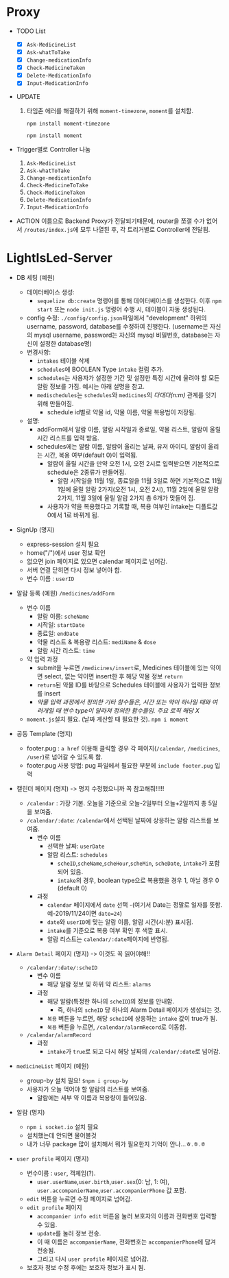 # Proxy 

- TODO List
    - [X] `Ask-MedicineList`
    - [X] `Ask-whatToTake`
    - [X] `Change-medicationInfo`
    - [X] `Check-MedicineTaken`
    - [X] `Delete-MedicationInfo`
    - [X] `Input-MedicationInfo`

- UPDATE
    1. 타임존 에러를 해결하기 위해 `moment-timezone`,  `moment`를 설치함.
        ```
        npm install moment-timezone
        ```
        ```
        npm install moment
        ```

- Trigger별로 Controller 나눔
    1. `Ask-MedicineList`
    2. `Ask-whatToTake`
    3. `Change-medicationInfo`
    4. `Check-MedicineToTake`
    5. `Check-MedicineTaken`
    6. `Delete-MedicationInfo`
    7. `Input-MedicationInfo`

- ACTION 이름으로 Backend Proxy가 전달되기때문에, router을 쪼갤 수가 없어서 `/routes/index.js`에 모두 나열된 후, 각 트리거별로 Controller에 전달됨.

# LightIsLed-Server

- DB 세팅 (예원)
    - 데이터베이스 생성:
        - `sequelize db:create` 명령어를 통해 데이터베이스를 생성한다. 이후 `npm start` 또는 `node init.js` 명령어 수행 시, 테이블이 자동 생성된다.
    - config 수정: `./config/config.json`파일에서 "development" 하위의 username, password, database를 수정하여 진행한다. (username은 자신의 mysql username, password는 자신의 mysql 비밀번호, database는 자신이 설정한 database명)
    - 변경사항:
        - `intakes` 테이블 삭제
        - `schedules`에 BOOLEAN Type `intake` 컬럼 추가.
        - `schedules`는 사용자가 설정한 기간 및 설정한 특정 시간에 울려야 할 모든 알람 정보를 가짐. 예시는 아래 설명을 참고.
        - `medischedules`는 `schedules`와 `medicines`의 *다대다(n:m)* 관계를 잇기 위해 만들어짐.
            - schedule id별로 약물 id, 약물 이름, 약물 복용법이 저장됨.    
    - 설명: 
        - addForm에서 알람 이름, 알람 시작일과 종료일, 약물 리스트, 알람이 울릴 시간 리스트를 입력 받음.
        - schedules에는 알람 이름, 알람이 울리는 날짜, 유저 아이디, 알람이 울리는 시간, 복용 여부(default 0)이 입력됨.
            - 알람이 울릴 시간을 만약 오전 1시, 오전 2시로 입력받으면 기본적으로 schedule은 2종류가 만들어짐.
                - 알람 시작일을 11월 1일, 종료일을 11월 3일로 하면 기본적으로 11월 1일에 울릴 알람 2가지(오전 1시, 오전 2시), 11월 2일에 울릴 알람 2가지, 11월 3일에 울릴 알람 2가지 총 6개가 맞들어 짐.
            - 사용자가 약을 복용했다고 기록할 때, 복용 여부인 intake는 디폴트값 0에서 1로 바뀌게 됨.

- SignUp (명지)
    - express-session 설치 필요
    - home("/")에서 user 정보 확인
    - 없으면 join 페이지로 있으면 calendar 페이지로 넘어감. 
    - 서버 연결 닫히면 다시 정보 넣어야 함.
    - 변수 이름 :  `userID`

- 알람 등록 (예원) `/medicines/addForm`
    - 변수 이름
        - 알람 이름: `scheName`
        - 시작일: `startDate`
        - 종료일: `endDate`
        - 약물 리스트 & 복용량 리스트: `mediName` & `dose`
        - 알람 시간 리스트: `time`
    - 약 입력 과정
        - submit을 누르면 `/medicines/insert`로, Medicines 테이블에 있는 약이면 select, 없는 약이면 insert한 후 해당 약물 정보 `return`
        - `return`된 약물 ID를 바탕으로 Schedules 테이블에 사용자가 입력한 정보를 insert
        - _약물 입력 과정에서 정의한 기타 함수들은, 시간 또는 약이 하나일 때와 여러개일 때 변수 type이 달라져 정의한 함수들임. 주요 로직 해당 X_
    - `moment.js`설치 필요. (날짜 계산할 때 필요한 것). `npm i moment`

- 공동 Template (명지) 
    - footer.pug : `a href` 이용해 클릭할 경우 각 페이지(`/calendar`, `/medicines`, `/user`)로 넘어갈 수 있도록 함.   
    - footer.pug 사용 방법: pug 파일에서 필요한 부분에 `include footer.pug` 입력 

- 캘린더 페이지 (명지) -> 명지 수정했으니까 꼭 참고해줘!!!!!
    - `/calendar` : 가장 기본. 오늘을 기준으로 오늘-2일부터 오늘+2일까지 총 5일을 보여줌.
    - `/calendar/:date`: `/calendar`에서 선택된 날짜에 상응하는 알람 리스트를 보여줌.
        - 변수 이름
            - 선택한 날짜: `userDate`
            - 알람 리스트: `schedules`
                - `scheID`,`scheName`,`scheHour`,`scheMin`, `scheDate`, `intake`가 포함되어 있음.
                - `intake`의 경우, boolean type으로 복용했을 경우 1, 아닐 경우 0 (default 0)
        - 과정
            - `calendar` 페이지에서 `date` 선택 
                -(여기서 Date는 정말로 일자를 뜻함. 예-2019/11/24이면 `date=24`)
            - `date`와 `userID`에 맞는 알람 이름, 알람 시간(시:분) 표시됨.
            - `intake`를 기준으로 복용 여부 확인 후 색깔 표시.
            - 알람 리스트는 `calendar/:date`페이지에 반영됨.
- `Alarm Detail` 페이지 (명지) -> 이것도 꼭 읽어야해!!
    - `/calendar/:date/:scheID`
        - 변수 이름
            - 해당 알람 정보 및 하위 약 리스트: `alarms`
        - 과정 
            - 해당 알람(특정한 하나의 `scheID`)의 정보를 안내함. 
                - 즉, 하나의 `scheID` 당 하나의 Alarm Detail 페이지가 생성되는 것.
            - `복용` 버튼을 누르면, 해당 `scheID`에 상응하는 `intake` 값이 true가 됨.
            - `복용` 버튼을 누르면, `/calendar/alarmRecord`로 이동함.
    - `/calendar/alarmRecord`
        - 과정
            - `intake`가 `true`로 되고 다시 해당 날짜의 `/calendar/:date`로 넘어감.
- `medicineList` 페이지 (예원)
    - group-by 설치 필요! `$npm i group-by`
    - 사용자가 오늘 먹어야 할 알람의 리스트를 보여줌.
        - 알람에는 세부 약 이름과 복용량이 들어있음.


- 알람 (명지)
    - `npm i socket.io` 설치 필요
    - 설치했는데 안되면 물어볼것 
    - 내가 너무 package 많이 설치해서 뭐가 필요한지 기억이 안나...ㅎ.ㅎ.ㅎ

- `user profile` 페이지 (명지)
    - 변수이름 : `user`, 객체임(?).
        - `user.userName`,`user.birth`,`user.sex`(0: 남, 1: 여), `user.accompanierName`,`user.accompanierPhone` 값 포함.
    - `edit` 버튼을 누르면 수정 페이지로 넘어감.
    - `edit profile` 페이지
        - `accompanier info edit` 버튼을 눌러 보호자의 이름과 전화번호 입력할 수 있음.
        - `update`를 눌러 정보 전송.
        - 이 때 이름은 `accompanierName`, 전화번호는 `accompanierPhone`에 담겨 전송됨.
        - 그리고 다시 `user profile` 페이지로 넘어감.
    - 보호자 정보 수정 후에는 보호자 정보가 표시 됨.



